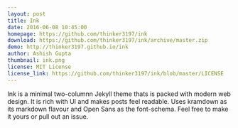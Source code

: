 ```yaml
---
layout: post
title: Ink
date: 2016-06-08 10:45:00
homepage: https://github.com/thinker3197/ink
download: https://github.com/thinker3197/ink/archive/master.zip
demo: http://thinker3197.github.io/ink
author: Ashish Gupta
thumbnail: ink.png
license: MIT License
license_link: https://github.com/thinker3197/ink/blob/master/LICENSE
---
```


Ink is a minimal two-columnn Jekyll theme thats is packed with modern web design. It is
rich with UI and makes posts feel readable. Uses kramdown as its markdown flavour and Open Sans
as the font-schema. Feel free to make it yours or pull out an issue.
